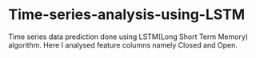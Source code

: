 # Time-series-analysis-using-LSTM
Time series data prediction done using LSTM(Long Short Term Memory) algorithm. Here I analysed feature columns namely Closed and Open. 
